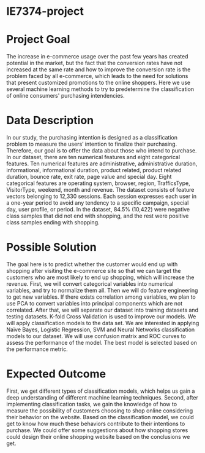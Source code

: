 # IE7374-project
# Project Goal

The increase in e-commerce usage over the past few years has created potential in the market, but the fact that the conversion rates have not increased at the same rate and how to improve the conversion rate is the problem faced by all e-commerce, which leads to the need for solutions that present customized promotions to the online shoppers. Here we use several machine learning methods to try to predetermine the classification of online consumers' purchasing intendencies.

# Data Description 

In our study, the purchasing intention is designed as a classification problem to measure the users’ intention to finalize their purchasing. Therefore, our goal is to offer the data about those who intend to purchase. In our dataset, there are ten numerical features and eight categorical features. Ten numerical features are administrative, administrative duration, informational, informational duration, product related, product related duration, bounce rate, exit rate, page value and special day. Eight categorical features are operating system, browser, region, TrafficsType, VisitorType, weekend, month and revenue. The dataset consists of feature vectors belonging to 12,330 sessions. Each session expresses each user in a one-year period to avoid any tendency to a specific campaign, special day, user profile, or period. In the dataset, 84.5% (10,422) were negative class samples that did not end with shopping, and the rest were positive class samples ending with shopping.

# Possible Solution

The goal here is to predict whether the customer would end up with shopping after visiting the e-commerce site so that we can target the customers who are most likely to end up shopping, which will increase the revenue. First, we will convert categorical variables into numerical variables, and try to normalize them all. Then we will do feature engineering to get new variables. If there exists correlation among variables, we plan to use PCA to convert variables into principal components which are not correlated. After that, we will separate our dataset into training datasets and testing datasets. K-fold Cross Validation is used to improve our models. We will apply classification models to the data set. We are interested in applying Naïve Bayes, Logistic Regression, SVM and Neural Networks classification models to our dataset. We will use confusion matrix and ROC curves to assess the performance of the model. The best model is selected based on the performance metric.

# Expected Outcome

First, we get different types of classification models, which helps us gain a deep understanding of different machine learning techniques. Second, after implementing classification tasks, we gain the knowledge of how to measure the possibility of customers choosing to shop online considering their behavior on the website. Based on the classification model, we could get to know how much these behaviors contribute to their intentions to purchase. We could offer some suggestions about how shopping stores could design their online shopping website based on the conclusions we get. 


